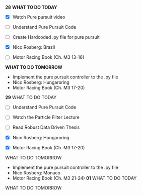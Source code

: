 **28**
**WHAT TO DO TODAY**
- [x] Watch Pure pursuit video
- [ ] Understand Pure Pursuit Code
- [ ] Create Hardcoded .py file for pure pursuit

- [x] Nico Rosberg: Brazil
- [ ] Motor Racing Book (Ch. M3 13-16)


**WHAT TO DO TOMORROW**
- Implement the pure pursuit controller to the .py file
- Nico Rosberg: Hungaroring
- Motor Racing Book (Ch. M3 17-20)

**29**
WHAT TO DO TODAY
- [ ] Understand Pure Pursuit Code
- [ ] Watch the Particle Filter Lecture
- [ ] Read Robust Data Driven Thesis

- [x] Nico Rosberg: Hungaroring
- [x] Motor Racing Book (Ch. M3 17-20)

WHAT TO DO TOMORROW
- Implement the pure pursuit controller to the .py file
- Nico Rosberg: Monaco
- Motor Racing Book (Ch. M3 21-24)
**01**
WHAT TO DO TODAY

WHAT TO DO TOMORROW